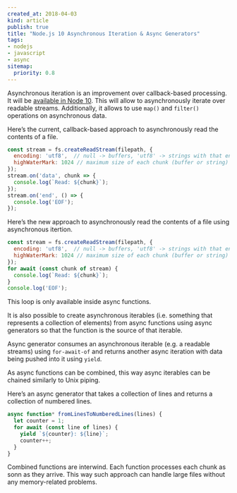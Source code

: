 ```yaml
---
created_at: 2018-04-03
kind: article
publish: true
title: "Node.js 10 Asynchronous Iteration & Async Generators"
tags:
- nodejs
- javascript
- async
sitemap:
  priority: 0.8
---
```


Asynchronous iteration is an improvement over callback-based processing. It will be [available in Node 10](https://nodejs.org/download/nightly/v10.0.0-nightly2018033083d44bee01/docs/api/stream.html#stream_readable_asynciterator). This will allow to asynchronously iterate over readable streams. Additionally, it allows to use `map()` and `filter()` operations on asynchronous data.

Here’s the current, callback-based approach to asynchronously read the contents of a file.

```js
const stream = fs.createReadStream(filepath, {
  encoding: 'utf8',  // null -> buffers, 'utf8' -> strings with that encoding
  highWaterMark: 1024 // maximum size of each chunk (buffer or string)
});
stream.on('data', chunk => {
  console.log(`Read: ${chunk}`);
});
stream.on('end', () => {
  console.log('EOF');
});
```

Here’s the new approach to asynchronously read the contents of a file using asynchronous itertion.

```js
const stream = fs.createReadStream(filepath, {
  encoding: 'utf8',  // null -> buffers, 'utf8' -> strings with that encoding
  highWaterMark: 1024 // maximum size of each chunk (buffer or string)
});
for await (const chunk of stream) {
  console.log(`Read: ${chunk}`);
}
console.log('EOF');
```

This loop is only available inside async functions.

It is also possible to create asynchronous iterables (i.e. something that represents a collection of elements) from async functions using async generators so that the function is the source of that iterable.

Async generator consumes an asynchronous iterable (e.g. a readable streams) using `for-await-of` and returns another async iteration with data being pushed into it using `yield`.

As async functions can be combined, this way async iterables can be chained similarly to Unix piping.

Here’s an async generator that takes a collection of lines and returns a collection of numbered lines.

```js
async function* fromLinesToNumberedLines(lines) {
  let counter = 1;
  for await (const line of lines) {
    yield `${counter}: ${line}`;
    counter++;
  }
}
```

Combined functions are interwind. Each function processes each chunk as sonn as they arrive. This way such approach can handle large files without any memory-related problems.